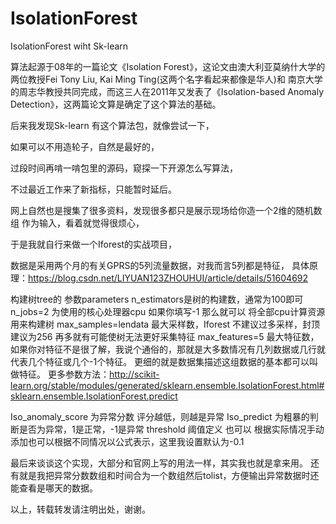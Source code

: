 # IsolationForest
IsolationForest wiht Sk-learn

算法起源于08年的一篇论文《Isolation Forest》，这论文由澳大利亚莫纳什大学的两位教授Fei Tony Liu, Kai Ming Ting(这两个名字看起来都像是华人)和
南京大学的周志华教授共同完成，而这三人在2011年又发表了《Isolation-based Anomaly Detection》，这两篇论文算是确定了这个算法的基础。

后来我发现Sk-learn 有这个算法包，就像尝试一下，

如果可以不用造轮子，自然是最好的，

过段时间再啃一啃包里的源码，窥探一下开源怎么写算法，

不过最近工作来了新指标，只能暂时延后。

网上自然也是搜集了很多资料，发现很多都只是展示现场给你造一个2维的随机数组 作为输入，看着就觉得很烦心，

于是我就自行来做一个Iforest的实战项目，

数据是采用两个月的有关GPRS的5列流量数据，对我而言5列都是特征，
具体原理：https://blog.csdn.net/LIYUAN123ZHOUHUI/article/details/51604692




构建树tree的 参数parameters
n_estimators是树的构建数，通常为100即可
n_jobs=2 为使用的核心处理器cpu 如果你填写-1 那么就可以 将全部cpu计算资源用来构建树
max_samples=lendata  最大采样数，Iforest 不建议过多采样，封顶建议为256 再多就有可能使树无法更好采集特征
max_features=5 最大特征数，如果你对特征不是很了解，我说个通俗的，那就是大多数情况有几列数据或几行就代表几个特征或几个-1个特征。
               更细的就是数据集描述这组数据的基本都可以叫做特征。
更多参数方法：http://scikit-learn.org/stable/modules/generated/sklearn.ensemble.IsolationForest.html#sklearn.ensemble.IsolationForest.predict
 
Iso_anomaly_score 为异常分数  评分越低，则越是异常
Iso_predict 为粗暴的判断是否为异常，1是正常，-1是异常
threshold   阈值定义 也可以 根据实际情况手动添加也可以根据不同情况以公式表示，这里我设置默认为-0.1

最后来谈谈这个实现，大部分和官网上写的用法一样，其实我也就是拿来用。
还有就是我把异常分数数组和时间合为一个数组然后tolist，方便输出异常数据时还能查看是哪天的数据。

以上，转载转发请注明出处，谢谢。
